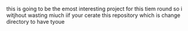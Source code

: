 this is going to be the emost interesting project for this tiem round so i witjhout wasting miuch iif your 
cerate this repository which is change directory to have tyoue
